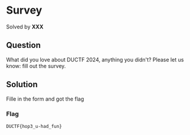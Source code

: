 # Survey
Solved by **XXX**

## Question
What did you love about DUCTF 2024, anything you didn't? Please let us know: fill out the survey.

## Solution
Fille in the form and got the flag

### Flag
`DUCTF{hop3_u-had_fun}`
